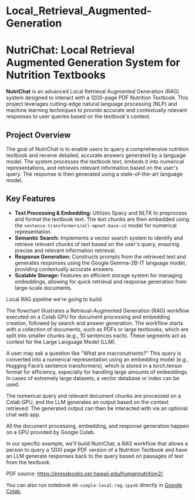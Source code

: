 # Local_Retrieval_Augmented-Generation

# NutriChat: Local Retrieval Augmented Generation System for Nutrition Textbooks

**NutriChat** is an advanced Local Retrieval Augmented Generation (RAG) system designed to interact with a 1200-page PDF Nutrition Textbook. This project leverages cutting-edge natural language processing (NLP) and machine learning techniques to provide accurate and contextually relevant responses to user queries based on the textbook's content.

## Project Overview

The goal of NutriChat is to enable users to query a comprehensive nutrition textbook and receive detailed, accurate answers generated by a language model. The system processes the textbook text, embeds it into numerical representations, and retrieves relevant information based on the user's query. The response is then generated using a state-of-the-art language model.

## Key Features

- **Text Processing & Embedding:** Utilizes Spacy and NLTK to preprocess and format the textbook text. The text chunks are then embedded using the `sentence-transformers/all-mpnet-base-v2` model for numerical representation.
- **Semantic Search:** Implements a vector search system to identify and retrieve relevant chunks of text based on the user's query, ensuring precise and relevant information retrieval.
- **Response Generation:** Constructs prompts from the retrieved text and generates responses using the Google Gemma-2B-IT language model, providing contextually accurate answers.
- **Scalable Storage:** Features an efficient storage system for managing embeddings, allowing for quick retrieval and response generation from large-scale documents.

Local RAG pipeline we're going to build:

The flowchart illustrates a Retrieval-Augmented Generation (RAG) workflow executed on a Colab GPU for document processing and embedding creation, followed by search and answer generation. The workflow starts with a collection of documents, such as PDFs or large textbooks, which are split into smaller chunks (e.g., 10 sentences each). These segments act as context for the Large Language Model (LLM).

A user may ask a question like "What are macronutrients?" This query is converted into a numerical representation using an embedding model (e.g., Hugging Face’s sentence transformers), which is stored in a torch.tensor format for efficiency, especially for handling large amounts of embeddings. In cases of extremely large datasets, a vector database or index can be used.

The numerical query and relevant document chunks are processed on a Colab GPU, and the LLM generates an output based on the context retrieved. The generated output can then be interacted with via an optional chat web app.

All the document processing, embedding, and response generation happen on a GPU provided by Google Colab.

In our specific example, we'll build NutriChat, a RAG workflow that allows a person to query a 1200 page PDF version of a Nutrition Textbook and have an LLM generate responses back to the query based on passages of text from the textbook.

PDF source: https://pressbooks.oer.hawaii.edu/humannutrition2/ 

You can also run notebook `00-simple-local-rag.ipynb` directly in [Google Colab](https://github.com/Naveensadanandan/Local_Retrieval_Augmented-Generation/blob/main/Local_Retrieval_Augmented_Generation_RAG.ipynb). 

